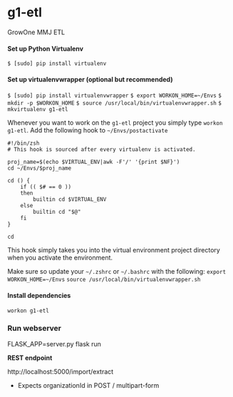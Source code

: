 # g1-etl
GrowOne MMJ ETL

#### Set up Python Virtualenv
`$ [sudo] pip install virtualenv`

#### Set up virtualenvwrapper (optional but recommended)
`$ [sudo] pip install virtualenvwrapper`
`$ export WORKON_HOME=~/Envs`
`$ mkdir -p $WORKON_HOME`
`$ source /usr/local/bin/virtualenvwrapper.sh`
`$ mkvirtualenv g1-etl`

Whenever you want to work on the `g1-etl` project you simply type `workon g1-etl`. Add the following hook to `~/Envs/postactivate`

```
#!/bin/zsh
# This hook is sourced after every virtualenv is activated.

proj_name=$(echo $VIRTUAL_ENV|awk -F'/' '{print $NF}')
cd ~/Envs/$proj_name

cd () {
    if (( $# == 0 ))
    then
        builtin cd $VIRTUAL_ENV
    else
        builtin cd "$@"
    fi
}

cd
```
This hook simply takes you into the virtual environment project directory when you activate the environment.

Make sure so update your `~/.zshrc` or `~/.bashrc` with the following:
`export WORKON_HOME=~/Envs`
`source /usr/local/bin/virtualenvwrapper.sh`

#### Install dependencies

`workon g1-etl`

### Run webserver
FLASK_APP=server.py flask run

**REST endpoint**

http://localhost:5000/import/extract

* Expects organizationId in POST / multipart-form
